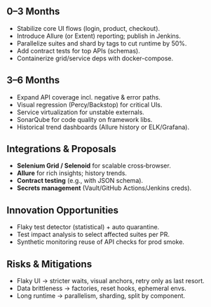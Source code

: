 

## 0–3 Months
- Stabilize core UI flows (login, product, checkout).
- Introduce Allure (or Extent) reporting; publish in Jenkins.
- Parallelize suites and shard by tags to cut runtime by 50%.
- Add contract tests for top APIs (schemas).
- Containerize grid/service deps with docker-compose.

## 3–6 Months
- Expand API coverage incl. negative & error paths.
- Visual regression (Percy/Backstop) for critical UIs.
- Service virtualization for unstable externals.
- SonarQube for code quality on framework libs.
- Historical trend dashboards (Allure history or ELK/Grafana).

## Integrations & Proposals
- **Selenium Grid / Selenoid** for scalable cross‑browser.
- **Allure** for rich insights; history trends.
- **Contract testing** (e.g., with JSON schema).
- **Secrets management** (Vault/GitHub Actions/Jenkins creds).

## Innovation Opportunities
- Flaky test detector (statistical) + auto quarantine.
- Test impact analysis to select affected suites per PR.
- Synthetic monitoring reuse of API checks for prod smoke.

## Risks & Mitigations
- Flaky UI → stricter waits, visual anchors, retry only as last resort.
- Data brittleness → factories, reset hooks, ephemeral envs.
- Long runtime → parallelism, sharding, split by component.
